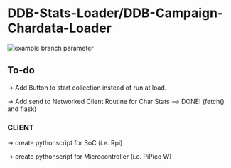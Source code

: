 # DDB-Stats-Loader/DDB-Campaign-Chardata-Loader

![example branch parameter](https://github.com/github/docs/actions/workflows/main.yml/badge.svg)

## To-do

-> Add Button to start collection instead of run at load.

-> Add send to Networked Client Routine for Char Stats
--> DONE! (fetch() and flask)

### CLIENT

-> create pythonscript for SoC (i.e. Rpi)

-> create pythonscript for Microcontroller (i.e. PiPico W)
